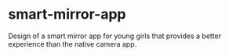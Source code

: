 # smart-mirror-app
Design of a smart mirror app for young girls that provides a better experience than the native camera app. 
